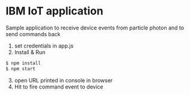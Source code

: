 # IBM IoT application
Sample application to receive device events from particle photon and to send commands back

1. set credentials in app.js
2. Install & Run
```sh
$ npm install 
$ npm start
```
3. open URL printed in console in browser
4. Hit <Enter> to fire command event to device

